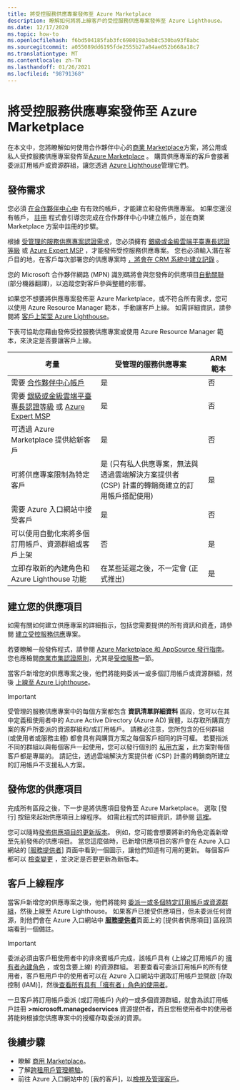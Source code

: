 ```yaml
---
title: 將受控服務供應專案發佈至 Azure Marketplace
description: 瞭解如何將將上線客戶的受控服務供應專案發佈至 Azure Lighthouse。
ms.date: 12/17/2020
ms.topic: how-to
ms.openlocfilehash: f6bd504185fab3fc698019a3eb8c530ba93f8abc
ms.sourcegitcommit: a055089dd6195fde2555b27a84ae052b668a18c7
ms.translationtype: MT
ms.contentlocale: zh-TW
ms.lasthandoff: 01/26/2021
ms.locfileid: "98791368"
---
```

# <a name="publish-a-managed-service-offer-to-azure-marketplace"></a>將受控服務供應專案發佈至 Azure Marketplace

在本文中，您將瞭解如何使用合作夥伴中心的[商業 Marketplace](../../marketplace/overview.md)方案，將公用或私人受控服務供應專案發佈至[Azure Marketplace](https://azuremarketplace.microsoft.com) 。 購買供應專案的客戶會接著委派訂用帳戶或資源群組，讓您透過 [Azure Lighthouse](../overview.md)管理它們。

## <a name="publishing-requirements"></a>發佈需求

您必須 [在合作夥伴中心中](../../marketplace/partner-center-portal/create-account.md) 有有效的帳戶，才能建立和發佈供應專案。 如果您還沒有帳戶， [註冊](https://aka.ms/joinmarketplace) 程式會引導您完成在合作夥伴中心中建立帳戶，並在商業 Marketplace 方案中註冊的步驟。

根據 [受管理的服務供應專案認證需求](/legal/marketplace/certification-policies#7004-business-requirements)，您必須擁有 [銀級或金級雲端平臺專長認證等級](/partner-center/learn-about-competencies) 或 [Azure Expert MSP](https://partner.microsoft.com/membership/azure-expert-msp) ，才能發佈受控服務供應專案。 您也必須輸入潛在客戶目的地，在客戶每次部署您的供應專案時 [，將會在 CRM 系統中建立記錄](../../marketplace/plan-managed-service-offer.md#customer-leads) 。

您的 Microsoft 合作夥伴網路 (MPN) 識別碼將會與您發佈的供應項目[自動關聯](../../cost-management-billing/manage/link-partner-id.md) \(部分機器翻譯\)，以追蹤您對客戶參與整體的影響。

如果您不想要將供應專案發佈至 Azure Marketplace，或不符合所有需求，您可以使用 Azure Resource Manager 範本，手動讓客戶上線。 如需詳細資訊，請參閱將 [客戶上架至 Azure Lighthouse](onboard-customer.md)。

下表可協助您藉由發佈受控服務供應專案或使用 Azure Resource Manager 範本，來決定是否要讓客戶上線。

|**考量**  |**受管理的服務供應專案**  |**ARM 範本**  |
|---------|---------|---------|
|需要 [合作夥伴中心帳戶](../../marketplace/partner-center-portal/create-account.md)   |是         |否        |
|需要 [銀級或金級雲端平臺專長認證等級](/partner-center/learn-about-competencies) 或 [Azure Expert MSP](https://partner.microsoft.com/membership/azure-expert-msp)      |是         |否         |
|可透過 Azure Marketplace 提供給新客戶     |是     |否       |
|可將供應專案限制為特定客戶     |是 (只有私人供應專案，無法與透過雲端解決方案提供者 (CSP) 計畫的轉銷商建立的訂用帳戶搭配使用)          |是         |
|需要 Azure 入口網站中接受客戶     |是     |否   |
|可以使用自動化來將多個訂用帳戶、資源群組或客戶上架 |否     |是    |
|立即存取新的內建角色和 Azure Lighthouse 功能     |在某些延遲之後，不一定會 (正式推出)          |是         |

## <a name="create-your-offer"></a>建立您的供應項目

如需有關如何建立供應專案的詳細指示，包括您需要提供的所有資訊和資產，請參閱 [建立受控服務供應](../../marketplace/plan-managed-service-offer.md)專案。

若要瞭解一般發佈程式，請參閱 [Azure Marketplace 和 AppSource 發行指南](../../marketplace/overview.md)。 您也應檢閱[商業市集認證原則](/legal/marketplace/certification-policies)，尤其是[受控服務](/legal/marketplace/certification-policies#700-managed-services)一節。

當客戶新增您的供應專案之後，他們將能夠委派一或多個訂用帳戶或資源群組，然後 [上線至 Azure Lighthouse](#the-customer-onboarding-process)。

> [!IMPORTANT]
> 受管理的服務供應專案中的每個方案都包含 **資訊清單詳細資料** 區段，您可以在其中定義租使用者中的 Azure Active Directory (Azure AD) 實體，以存取所購買方案的客戶所委派的資源群組和/或訂用帳戶。 請務必注意，您所包含的任何群組 (或使用者或服務主體) 都會具有與購買方案之每個客戶相同的許可權。 若要指派不同的群組以與每個客戶一起使用，您可以發行個別的 [私用方案](../../marketplace/private-offers.md) ，此方案對每個客戶都是專屬的。 請記住，透過雲端解決方案提供者 (CSP) 計畫的轉銷商所建立的訂用帳戶不支援私人方案。

## <a name="publish-your-offer"></a>發佈您的供應項目

完成所有區段之後，下一步是將供應項目發佈至 Azure Marketplace。 選取 [發行] 按鈕來起始供應項目上線程序。 如需此程式的詳細資訊，請參閱 [這裡](../../marketplace/plan-managed-service-offer.md)。 

您可以隨時[發佈供應項目的更新版本](../..//marketplace/partner-center-portal/update-existing-offer.md)。 例如，您可能會想要將新的角色定義新增至先前發佈的供應項目。 當您這麼做時，已新增供應項目的客戶會在 Azure 入口網站的 [[服務提供者](view-manage-service-providers.md)] 頁面中看到一個圖示，讓他們知道有可用的更新。 每個客戶都可以 [檢查變更](view-manage-service-providers.md#update-service-provider-offers) ，並決定是否要更新為新版本。 

## <a name="the-customer-onboarding-process"></a>客戶上線程序

當客戶新增您的供應專案之後，他們將能夠 [委派一或多個特定訂用帳戶或資源群組](view-manage-service-providers.md#delegate-resources)，然後上線至 Azure Lighthouse。 如果客戶已接受供應項目，但未委派任何資源，則他們會在 Azure 入口網站中 [**服務提供者**](view-manage-service-providers.md)頁面上的 [提供者供應項目] 區段頂端看到一個備註。

> [!IMPORTANT]
> 委派必須由客戶租使用者中的非來賓帳戶完成，該帳戶具有 (上線之訂用帳戶的 [擁有者內建角色](../../role-based-access-control/built-in-roles.md#owner) ，或包含要上線) 的資源群組。 若要查看可委派訂用帳戶的所有使用者，客戶租用戶中的使用者可以在 Azure 入口網站中選取訂用帳戶並開啟 [存取控制 (IAM)]，然後[查看所有具有「擁有者」角色的使用者](../../role-based-access-control/role-assignments-list-portal.md#list-owners-of-a-subscription)。

一旦客戶將訂用帳戶委派 (或訂用帳戶) 內的一或多個資源群組，就會為該訂用帳戶註冊 **>microsoft.managedservices** 資源提供者，而且您租使用者中的使用者將能夠根據您供應專案中的授權存取委派的資源。

## <a name="next-steps"></a>後續步驟

- 瞭解 [商用 Marketplace](../../marketplace/overview.md)。
- 了解[跨租用戶管理體驗](../concepts/cross-tenant-management-experience.md)。
- 前往 Azure 入口網站中的 [我的客戶]，以[檢視及管理客戶](view-manage-customers.md)。
